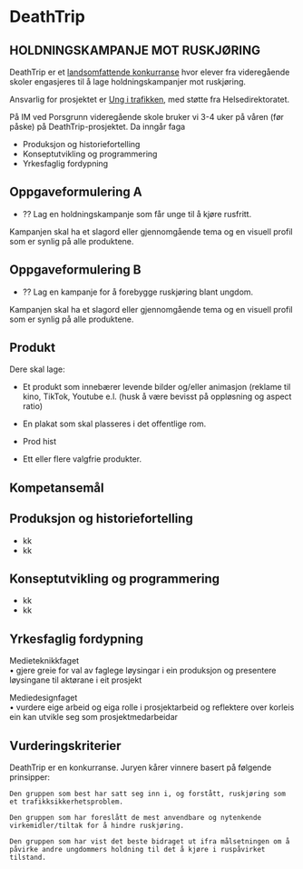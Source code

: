 # DeathTrip
## HOLDNINGSKAMPANJE MOT RUSKJØRING

DeathTrip er et [landsomfattende konkurranse](https://www.ungitrafikken.no/kampanjer-og-prosjekter/deathtrip) hvor elever fra videregående skoler engasjeres til å lage holdningskampanjer mot ruskjøring. 

Ansvarlig for prosjektet er [Ung i trafikken](https://www.ungitrafikken.no/), med støtte fra Helsedirektoratet. 

På IM ved Porsgrunn videregående skole bruker vi 3-4 uker på våren (før påske) på DeathTrip-prosjektet. Da inngår faga 
- Produksjon og historiefortelling
- Konseptutvikling og programmering
- Yrkesfaglig fordypning


## Oppgaveformulering A
- ?? Lag en holdningskampanje som får unge til å kjøre rusfritt.

Kampanjen skal ha et slagord eller gjennomgående tema og en visuell profil som er synlig på alle produktene.  

## Oppgaveformulering B 

- ?? Lag en kampanje for å forebygge ruskjøring blant ungdom. 

Kampanjen skal ha et slagord eller gjennomgående tema og en visuell profil som er synlig på alle produktene.

## Produkt
Dere skal lage: 

- Et produkt som innebærer levende bilder og/eller animasjon (reklame til kino, TikTok, Youtube e.l. (husk å være bevisst på oppløsning og aspect ratio) 

- En plakat som skal plasseres i det offentlige rom. 

- Prod hist 

- Ett eller flere valgfrie produkter. 

 
## Kompetansemål

## Produksjon og historiefortelling
- kk
- kk


## Konseptutvikling og programmering
- kk
- kk 


## Yrkesfaglig fordypning

Medieteknikkfaget <br>
• gjere greie for val av faglege løysingar i ein produksjon og presentere løysingane til aktørane i eit prosjekt

Mediedesignfaget <br>
• vurdere eige arbeid og eiga rolle i prosjektarbeid og reflektere over korleis ein kan utvikle seg som prosjektmedarbeidar


## Vurderingskriterier
DeathTrip er en konkurranse. Juryen kårer vinnere basert på følgende prinsipper: 

    Den gruppen som best har satt seg inn i, og forstått, ruskjøring som et trafikksikkerhetsproblem. 

    Den gruppen som har foreslått de mest anvendbare og nytenkende virkemidler/tiltak for å hindre ruskjøring. 

    Den gruppen som har vist det beste bidraget ut ifra målsetningen om å påvirke andre ungdommers holdning til det å kjøre i ruspåvirket tilstand. 

